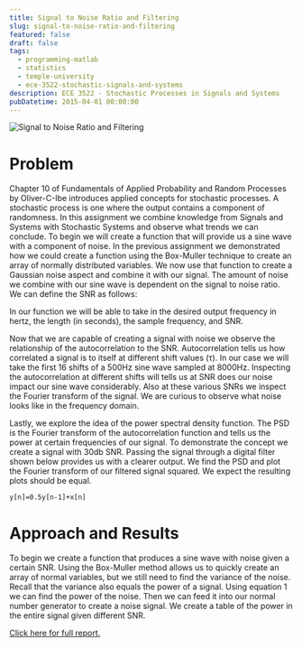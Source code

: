 ```yaml
---
title: Signal to Noise Ratio and Filtering
slug: signal-to-noise-ratio-and-filtering
featured: false
draft: false
tags:
  - programming-matlab
  - statistics
  - temple-university
  - ece-3522-stochastic-signals-and-systems
description: ECE 3522 - Stochastic Processes in Signals and Systems
pubDatetime: 2015-04-01 00:00:00
---
```


![Signal to Noise Ratio and Filtering](@assets/images/3522_stochastic_systems/signal_to_noise_ratio_and_filtering.png)

# Problem

Chapter 10 of Fundamentals of Applied Probability and Random Processes by
Oliver-C-Ibe introduces applied concepts for stochastic processes. A stochastic
process is one where the output contains a component of randomness. In this
assignment we combine knowledge from Signals and Systems with Stochastic
Systems and observe what trends we can conclude. To begin we will create a
function that will provide us a sine wave with a component of noise. In the
previous assignment we demonstrated how we could create a function using the
Box-Muller technique to create an array of normally distributed variables. We
now use that function to create a Gaussian noise aspect and combine it with our
signal. The amount of noise we combine with our sine wave is dependent on the
signal to noise ratio. We can define the SNR as follows:

In our function we will be able to take in the desired output frequency in
hertz, the length (in seconds), the sample frequency, and SNR.

Now that we are capable of creating a signal with noise we observe the
relationship of the autocorrelation to the SNR. Autocorrelation tells us how
correlated a signal is to itself at different shift values (τ). In our case we
will take the first 16 shifts of a 500Hz sine wave sampled at 8000Hz.
Inspecting the autocorrelation at different shifts will tells us at SNR does
our noise impact our sine wave considerably. Also at these various SNRs we
inspect the Fourier transform of the signal. We are curious to observe what
noise looks like in the frequency domain.

Lastly, we explore the idea of the power spectral density function. The PSD is
the Fourier transform of the autocorrelation function and tells us the power at
certain frequencies of our signal. To demonstrate the concept we create a
signal with 30db SNR. Passing the signal through a digital filter shown below
provides us with a clearer output. We find the PSD and plot the Fourier
transform of our filtered signal squared. We expect the resulting plots should
be equal.

`y[n]=0.5y[n-1]+x[n]`

# Approach and Results

To begin we create a function that produces a sine wave with noise given a
certain SNR. Using the Box-Muller method allows us to quickly create an array
of normal variables, but we still need to find the variance of the noise.
Recall that the variance also equals the power of a signal. Using equation 1 we
can find the power of the noise. Then we can feed it into our normal number
generator to create a noise signal. We create a table of the power in the
entire signal given different SNR.

[Click here for full report.](/assets/files/20150401_trejo_devin_ca9.pdf)
